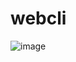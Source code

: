 # webcli

![image](https://github.com/user-attachments/assets/0d78af9c-cc0d-4b6b-8d45-086bea070cfd)
